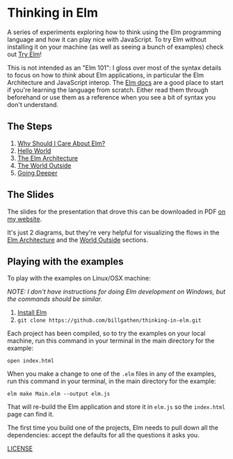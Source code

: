 # Thinking in Elm
A series of experiments exploring how to think using the Elm programming language and how it can play nice with JavaScript. To try Elm without installing it on your machine (as well as seeing a bunch of examples) check out [Try Elm](http://elm-lang.org/try)!

This is not intended as an "Elm 101": I gloss over most of the syntax details to focus on how to *think* about Elm applications, in particular the Elm Architecture and JavaScript interop. The [Elm docs](http://elm-lang.org/docs) are a good place to start if you're learning the language from scratch. Either read them through beforehand or use them as a reference when you see a bit of syntax you don't understand.

## The Steps

1. [Why Should I Care About Elm?](0_why_should_i_care)
1. [Hello World](1_hello_world)
1. [The Elm Architecture](2_the_elm_architecture)
1. [The World Outside](3_the_world_outside)
1. [Going Deeper](4_going_deeper)

## The Slides

The slides for the presentation that drove this can be downloaded in PDF [on my website](http://billgathen.com/thinking-in-elm.pdf).

It's just 2 diagrams, but they're very helpful for visualizing the flows in the [Elm Architecture](2_the_elm_architecture) and the [World Outside](3_the_world_outside) sections.

## Playing with the examples

To play with the examples on Linux/OSX machine:

_NOTE: I don't have instructions for doing Elm development on Windows, but the commands should be similar._

1. [Install Elm](http://elm-lang.org/install)
1. `git clone https://github.com/billgathen/thinking-in-elm.git`

Each project has been compiled, so to try the examples on your local machine, run this command in your terminal in the main directory for the example:

`open index.html`

When you make a change to one of the `.elm` files in any of the examples, run this command in your terminal, in the main directory for the example:

`elm make Main.elm --output elm.js`

That will re-build the Elm application and store it in `elm.js` so the `index.html` page can find it.

The first time you build one of the projects, Elm needs to pull down all the dependencies: accept the defaults for all the questions it asks you.

[LICENSE](LICENSE)
